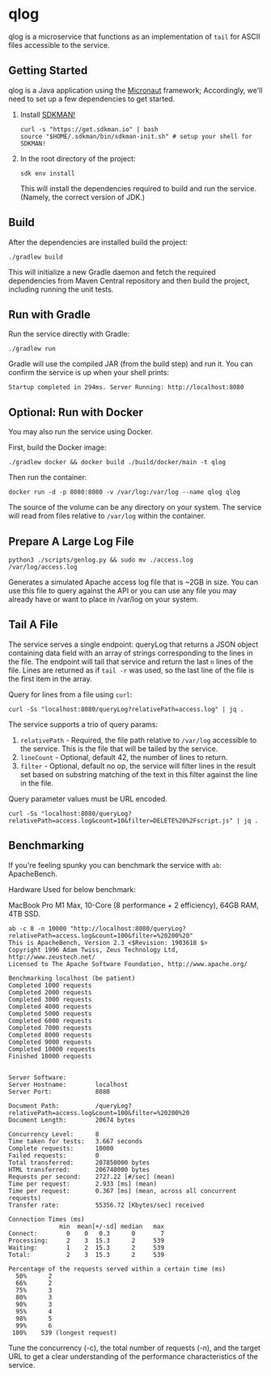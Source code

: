 # qlog

qlog is a microservice that functions as an implementation of `tail` for ASCII files accessible to the service.

## Getting Started

qlog is a Java application using the [Micronaut](https://micronaut.io/) framework; Accordingly, we'll need to set up a
few dependencies to get started.

1. Install [SDKMAN!](https://sdkman.io/install)
    ```shell
    curl -s "https://get.sdkman.io" | bash
    source "$HOME/.sdkman/bin/sdkman-init.sh" # setup your shell for SDKMAN!
    ```
2. In the root directory of the project:
    ```shell
    sdk env install
    ```
   This will install the dependencies required to build and run the service. (Namely, the correct version of JDK.)

## Build

After the dependencies are installed build the project:

```shell
./gradlew build
```

This will initialize a new Gradle daemon and fetch the required dependencies from Maven Central repository and then
build the project, including running the unit tests.

## Run with Gradle

Run the service directly with Gradle:

```shell
./gradlew run
```

Gradle will use the compiled JAR (from the build step) and run it. You can confirm the service is up when your shell
prints:

```shell
Startup completed in 294ms. Server Running: http://localhost:8080
```

## Optional: Run with Docker

You may also run the service using Docker.

First, build the Docker image:

```shell
./gradlew docker && docker build ./build/docker/main -t qlog
```

Then run the container:

```shell
docker run -d -p 8080:8080 -v /var/log:/var/log --name qlog qlog
```

The source of the volume can be any directory on your system. The service will read from files relative to `/var/log`
within the container.

## Prepare A Large Log File

```shell
python3 ./scripts/genlog.py && sudo mv ./access.log /var/log/access.log
```

Generates a simulated Apache access log file that is ~2GB in size. You can use this file to query against the API or you
can use any file you may already have or want to place in /var/log on your system.

## Tail A File

The service serves a single endpoint: queryLog that returns a JSON object containing data field with an array of strings
corresponding to the lines in the file. The endpoint will tail that service and return the last `n` lines of the file.
Lines are returned as if `tail -r` was used, so the last line of the file is the first item in the array.

Query for lines from a file using `curl`:

```shell
curl -Ss "localhost:8080/queryLog?relativePath=access.log" | jq .
```

The service supports a trio of query params:

1. `relativePath` - Required, the file path relative to `/var/log` accessible to the service. This is the file that will
   be tailed by the service.
2. `lineCount` - Optional, default 42, the number of lines to return.
3. `filter` - Optional, default no op, the service will filter lines in the result set based on substring matching of
   the text in this filter against the line in the file.

Query parameter values must be URL encoded.

```shell
curl -Ss "localhost:8080/queryLog?relativePath=access.log&count=10&filter=DELETE%20%2Fscript.js" | jq .
```

## Benchmarking

If you're feeling spunky you can benchmark the service with `ab`: ApacheBench.

Hardware Used for below benchmark:

MacBook Pro M1 Max, 10-Core (8 performance + 2 efficiency), 64GB RAM, 4TB SSD.

```shell
ab -c 8 -n 10000 "http://localhost:8080/queryLog?relativePath=access.log&count=100&filter=%20200%20"
This is ApacheBench, Version 2.3 <$Revision: 1903618 $>
Copyright 1996 Adam Twiss, Zeus Technology Ltd, http://www.zeustech.net/
Licensed to The Apache Software Foundation, http://www.apache.org/

Benchmarking localhost (be patient)
Completed 1000 requests
Completed 2000 requests
Completed 3000 requests
Completed 4000 requests
Completed 5000 requests
Completed 6000 requests
Completed 7000 requests
Completed 8000 requests
Completed 9000 requests
Completed 10000 requests
Finished 10000 requests


Server Software:
Server Hostname:        localhost
Server Port:            8080

Document Path:          /queryLog?relativePath=access.log&count=100&filter=%20200%20
Document Length:        20674 bytes

Concurrency Level:      8
Time taken for tests:   3.667 seconds
Complete requests:      10000
Failed requests:        0
Total transferred:      207850000 bytes
HTML transferred:       206740000 bytes
Requests per second:    2727.22 [#/sec] (mean)
Time per request:       2.933 [ms] (mean)
Time per request:       0.367 [ms] (mean, across all concurrent requests)
Transfer rate:          55356.72 [Kbytes/sec] received

Connection Times (ms)
              min  mean[+/-sd] median   max
Connect:        0    0   0.3      0       7
Processing:     2    3  15.3      2     539
Waiting:        1    2  15.3      2     539
Total:          2    3  15.3      2     539

Percentage of the requests served within a certain time (ms)
  50%      2
  66%      2
  75%      3
  80%      3
  90%      3
  95%      4
  98%      5
  99%      6
 100%    539 (longest request)
```

Tune the concurrency (-c), the total number of requests (-n), and the target URL to get a clear understanding of the
performance characteristics of the service.
